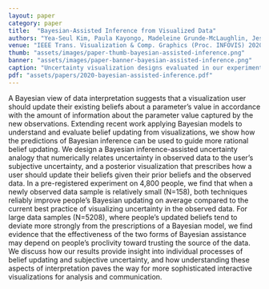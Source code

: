 ```yaml
---
layout: paper
category: paper
title:  "Bayesian-Assisted Inference from Visualized Data"
authors: "Yea-Seul Kim, Paula Kayongo, Madeleine Grunde-McLaughlin, Jessica Hullman"
venue: "IEEE Trans. Visualization & Comp. Graphics (Proc. INFOVIS) 2020"
thumb: "assets/images/paper-thumb-bayesian-assisted-inference.png"
banner: "assets/images/paper-banner-bayesian-assisted-inference.png"
caption: "Uncertainty visualization designs evaluated in our experiment."
pdf: "assets/papers/2020-bayesian-assisted-inference.pdf"
---
```


<!-- abstract -->
<p>A Bayesian view of data interpretation suggests that a visualization user should update their existing beliefs about a parameter’s value in accordance with the amount of information about the parameter value captured by the new observations. Extending recent work applying Bayesian models to understand and evaluate belief updating from visualizations, we show how the predictions of Bayesian inference can be used to guide more rational belief updating. We design a Bayesian inference-assisted uncertainty analogy that numerically relates uncertainty in observed data to the user’s subjective uncertainty, and a posterior visualization that prescribes how a user should update their beliefs given their prior beliefs and the observed data. In a pre-registered experiment on 4,800 people, we find that when a newly observed data sample is relatively small (N=158), both techniques reliably improve people’s Bayesian updating on average compared to the current best practice of visualizing uncertainty in the observed data. For large data samples (N=5208), where people’s updated beliefs tend to deviate more strongly from the prescriptions of a Bayesian model, we find evidence that the effectiveness of the two forms of Bayesian assistance may depend on people’s proclivity toward trusting the source of the data. We discuss how our results provide insight into individual processes of belief updating and subjective uncertainty, and how understanding these aspects of interpretation paves the way for more sophisticated interactive visualizations for analysis and communication.</p>

